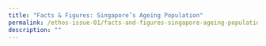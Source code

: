 ```yaml
---
title: "Facts & Figures: Singapore’s Ageing Population"
permalink: /ethos-issue-01/facts-and-figures-singapore-ageing-population/
description: ""
---
```

